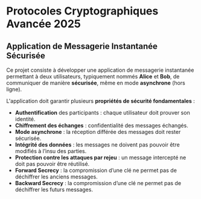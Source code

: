 # Protocoles Cryptographiques Avancée 2025 

## Application de Messagerie Instantanée Sécurisée

Ce projet consiste à développer une application de messagerie instantanée permettant à deux utilisateurs, typiquement nommés **Alice** et **Bob**, de communiquer de manière **sécurisée**, même en mode **asynchrone** (hors ligne).

L'application doit garantir plusieurs **propriétés de sécurité fondamentales** :

- **Authentification** des participants : chaque utilisateur doit prouver son identité.
- **Chiffrement des échanges** : confidentialité des messages échangés.
- **Mode asynchrone** : la réception différée des messages doit rester sécurisée.
- **Intégrité des données** : les messages ne doivent pas pouvoir être modifiés à l’insu des parties.
- **Protection contre les attaques par rejeu** : un message intercepté ne doit pas pouvoir être réutilisé.
- **Forward Secrecy** : la compromission d’une clé ne permet pas de déchiffrer les anciens messages.
- **Backward Secrecy** : la compromission d’une clé ne permet pas de déchiffrer les futurs messages.


